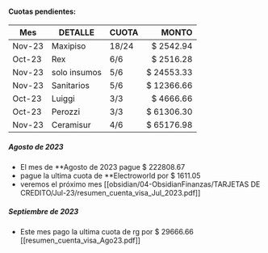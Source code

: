 #### Cuotas pendientes:

|    Mes    |      DETALLE        |    CUOTA   |       MONTO     |
| ------ | ------------ | ----- | ----------:| 
| Nov-23 | Maxipiso     | 18/24 |  $ 2542.94 |
| Oct-23 | Rex          | 6/6   |  $ 2516.28 |
| Nov-23 | solo insumos | 5/6   | $ 24553.33 |
| Nov-23 | Sanitarios   | 5/6   | $ 12366.66 |
| Oct-23 | Luiggi       | 3/3   |  $ 4666.66 |
| Oct-23 | Perozzi      | 3/3   | $ 61306.30 |
| Nov-23 | Ceramisur    | 4/6   | $ 65176.98 |

##### Agosto de 2023

- El mes de **Agosto de 2023   pague $ 222808.67
- pague la ultima cuota de **Electroworld por $ 1611.05
- veremos el próximo mes 
[[obsidian/04-ObsidianFinanzas/TARJETAS DE CREDITO/Jul-23/resumen_cuenta_visa_Jul_2023.pdf]]

##### Septiembre de 2023
- Este mes pago la ultima cuota de rg por $ 29666.66
[[resumen_cuenta_visa_Ago23.pdf]]

